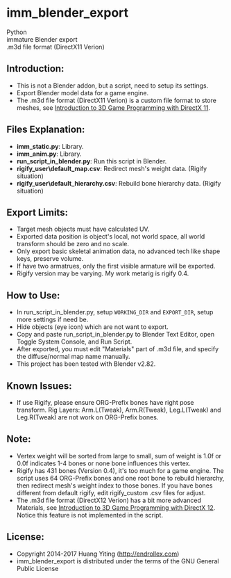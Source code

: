 imm_blender_export
==================
Python  
immature Blender export  
.m3d file format (DirectX11 Verion)

Introduction:
-------------
* This is not a Blender addon, but a script, need to setup its settings. 
* Export Blender model data for a game engine.
* The .m3d file format (DirectX11 Verion) is a custom file format to store meshes,
  see [Introduction to 3D Game Programming with DirectX 11](http://www.amazon.com/dp/1936420228/).

Files Explanation:
------------------
* **imm_static.py**: Library.
* **imm_anim.py**: Library.
* **run_script_in_blender.py**: Run this script in Blender.
* **rigify_user\default_map.csv**: Redirect mesh's weight data. (Rigify situation)
* **rigify_user\default_hierarchy.csv**: Rebuild bone hierarchy data. (Rigify situation)

Export Limits:
--------------
* Target mesh objects must have calculated UV.
* Exported data position is object's local, not world space, all world transform should be zero and no scale.
* Only export basic skeletal animation data, no advanced tech like shape keys, preserve volume.
* If have two armatrues, only the first visible armature will be exported.
* Rigify version may be varying. My work metarig is rigify 0.4.

How to Use:
-----------
* In run_script_in_blender.py, setup `WORKING_DIR` and `EXPORT_DIR`, setup more settings if need be.
* Hide objects (eye icon) which are not want to export.
* Copy and paste run_script_in_blender.py to Blender Text Editor, open Toggle System Console, and Run Script.
* After exported, you must edit "Materials" part of .m3d file, and specify the diffuse/normal map name manually.
* This project has been tested with Blender v2.82.

Known Issues:
-------------
* If use Rigify, please ensure ORG-Prefix bones have right pose transform.
  Rig Layers: Arm.L(Tweak), Arm.R(Tweak), Leg.L(Tweak) and Leg.R(Tweak) are not work on ORG-Prefix bones.

Note:
-----
* Vertex weight will be sorted from large to small,
  sum of weight is 1.0f or 0.0f indicates 1-4 bones or none bone influences this vertex.
* Rigify has 431 bones (Version 0.4), it's too much for a game engine.
  The script uses 64 ORG-Prefix bones and one root bone to rebuild hierarchy,
  then redirect mesh's weight index to those bones.
  If you have bones different from default rigify, edit rigify_custom .csv files for adjust.
* The .m3d file format (DirectX12 Verion) has a bit more advanced Materials,
  see [Introduction to 3D Game Programming with DirectX 12](http://www.amazon.com/dp/1942270062).
  Notice this feature is not implemented in the script.

License:
--------
* Copyright 2014-2017 Huang Yiting (http://endrollex.com)
* imm_blender_export is distributed under the terms of the GNU General Public License